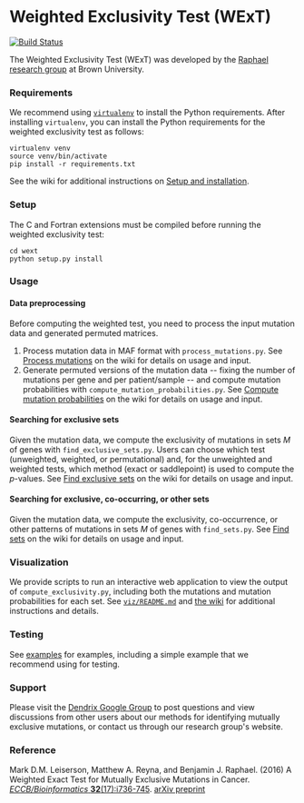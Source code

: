 # Weighted Exclusivity Test (WExT) #

[![Build Status](https://api.travis-ci.org/raphael-group/wext.svg?branch=master)](https://travis-ci.org/raphael-group/wext?branch=master)


The Weighted Exclusivity Test (WExT) was developed by the [Raphael research group](http://compbio.cs.brown.edu/) at Brown University.

### Requirements ###

We recommend using [`virtualenv`](https://virtualenv.pypa.io/en/latest/) to install the Python requirements. After installing `virtualenv`, you can install the Python requirements for the weighted exclusivity test as follows:

    virtualenv venv
    source venv/bin/activate
    pip install -r requirements.txt

See the wiki for additional instructions on [Setup and installation](https://github.com/raphael-group/weighted-exclusivity-test/wiki/Setup-and-installation).

### Setup ###

The C and Fortran extensions must be compiled before running the weighted exclusivity test:

    cd wext
    python setup.py install

### Usage ###

#### Data preprocessing ####
Before computing the weighted test, you need to process the input mutation data and generated permuted matrices.

1. Process mutation data in MAF format with `process_mutations.py`. See [Process mutations](https://github.com/raphael-group/wext/wiki/Process-mutations) on the wiki for details on usage and input.
2. Generate permuted versions of the mutation data -- fixing the number of mutations per gene and per patient/sample -- and compute mutation probabilities with `compute_mutation_probabilities.py`. See [Compute mutation probabilities](https://github.com/raphael-group/wext/wiki/Compute-mutation-probabilities) on the wiki for details on usage and input.

#### Searching for exclusive sets ####

Given the mutation data, we compute the exclusivity of mutations in sets _M_ of genes with `find_exclusive_sets.py`. Users can choose which test (unweighted, weighted, or permutational) and, for the unweighted and weighted tests, which method (exact or saddlepoint) is used to compute the _p_-values. See [Find exclusive sets](https://github.com/raphael-group/wext/wiki/Find-exclusive-sets) on the wiki for details on usage and input.

#### Searching for exclusive, co-occurring, or other sets ####

Given the mutation data, we compute the exclusivity, co-occurrence, or other patterns of mutations in sets _M_ of genes with `find_sets.py`.  See [Find sets](https://github.com/raphael-group/wext/wiki/Find-sets) on the wiki for details on usage and input.

### Visualization ###

We provide scripts to run an interactive web application to view the output of `compute_exclusivity.py`, including both the mutations and mutation probabilities for each set. See [`viz/README.md`](https://github.com/raphael-group/wext/blob/master/viz/README.md) and [the wiki](https://github.com/raphael-group/wext/wiki/Visualization) for additional instructions and details.

### Testing ###
See [examples](https://github.com/raphael-group/wext/tree/master/examples) for examples, including a simple example that we recommend using for testing.

### Support ###

Please visit the [Dendrix Google Group](https://groups.google.com/forum/#!forum/dendrix) to post questions and view discussions from other users about our methods for identifying mutually exclusive mutations, or contact us through our research group's website.

### Reference ###

Mark D.M. Leiserson, Matthew A. Reyna, and Benjamin J. Raphael. (2016) A Weighted Exact Test for Mutually Exclusive Mutations in Cancer. [_ECCB/Bioinformatics_ **32**(17):i736-745](https://bioinformatics.oxfordjournals.org/content/32/17/i736.full). [arXiv preprint](http://arxiv.org/abs/1607.02447)
